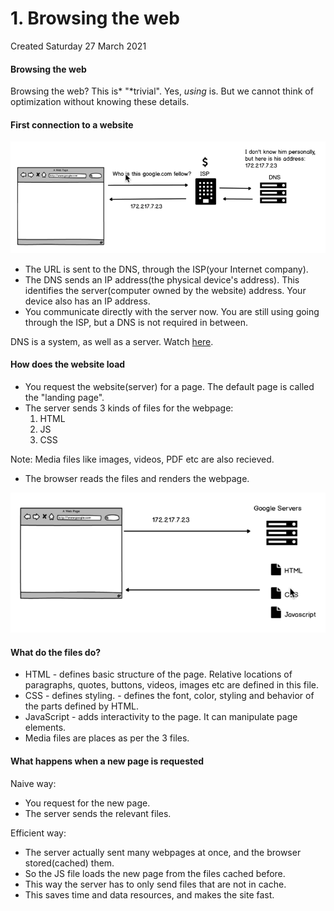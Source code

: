 # 1. Browsing the web
Created Saturday 27 March 2021

#### Browsing the web

Browsing the web? This is* "*trivial". Yes, _using_ is. But we cannot think of optimization without knowing these details.

#### First connection to a website

![](/assets/1_Browsing_the_web-image-1.png)

- The URL is sent to the DNS, through the ISP(your Internet company).
- The DNS sends an IP address(the physical device's address). This identifies the server(computer owned by the website) address. Your device also has an IP address.
- You communicate directly with the server now. You are still using going through the ISP, but a DNS is not required in between.

DNS is a system, as well as a server. Watch [here](https://www.youtube.com/watch?v=72snZctFFtA&feature=youtu.be&t=45s).

#### How does the website load

- You request the website(server) for a page. The default page is called the "landing page".
- The server sends 3 kinds of files for the webpage:
  1.  HTML
  2.  JS
  3.  CSS

Note: Media files like images, videos, PDF etc are also recieved.

- The browser reads the files and renders the webpage.

![](/assets/1_Browsing_the_web-image-2.png)

#### What do the files do?

- HTML - defines basic structure of the page. Relative locations of paragraphs, quotes, buttons, videos, images etc are defined in this file.
- CSS - defines styling. - defines the font, color, styling and behavior of the parts defined by HTML.
- JavaScript - adds interactivity to the page. It can manipulate page elements.
- Media files are places as per the 3 files.

#### What happens when a new page is requested

Naive way:

- You request for the new page.
- The server sends the relevant files.

Efficient way:

- The server actually sent many webpages at once, and the browser stored(cached) them.
- So the JS file loads the new page from the files cached before.
- This way the server has to only send files that are not in cache.
- This saves time and data resources, and makes the site fast.
